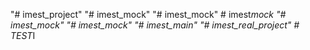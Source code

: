 "# imest_project" 
"# imest_mock" 
"# imest_mock" 
#   i m e s t _ m o c k  
 "# imest_mock" 
"# imest_mock" 
"# imest_main" 
"# imest_real_project" 
#   T E S T _ I  
 